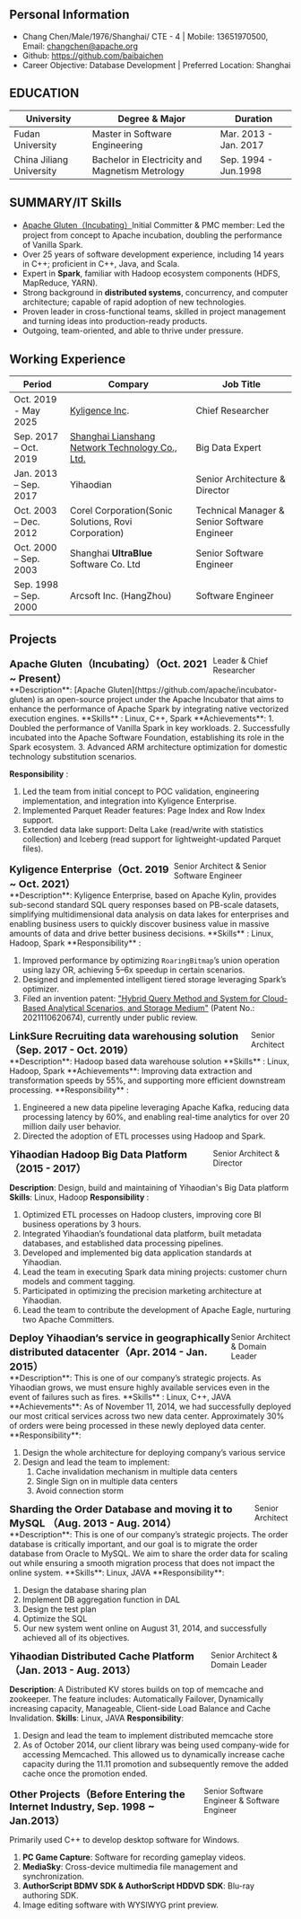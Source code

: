 ## Personal Information

- Chang Chen/Male/1976/Shanghai/ CTE - 4 | Mobile: 13651970500, Email: changchen@apache.org
- Github: https://github.com/baibaichen
- Career Objective:  Database Development  | Preferred Location: Shanghai

## EDUCATION

| University            | Degree & Major | Duration      |
| ------------------------- | -------------- | ----------------- |
| Fudan University | Master in Software Engineering | Mar. 2013 - Jan. 2017 |
| China Jiliang University              | Bachelor in Electricity and Magnetism Metrology | Sep. 1994 - Jun.1998 |

## SUMMARY/IT Skills
-   [Apache Gluten（Incubating）](https://github.com/apache/incubator-gluten)Initial Committer & PMC member:  Led the project from concept to Apache incubation, doubling the performance of Vanilla Spark.  
-   Over 25 years of software development experience, including 14 years in C++; proficient in C++, Java, and Scala.  
-   Expert in **Spark**, familiar with Hadoop ecosystem components (HDFS, MapReduce, YARN).  
-   Strong background in **distributed systems**, concurrency, and computer architecture; capable of rapid adoption of new technologies.  
-   Proven leader in cross-functional teams, skilled in project management and turning ideas into production-ready products.  
-   Outgoing, team-oriented, and able to thrive under pressure.

## Working Experience

| Period          | Compary                                                                     | Job Title                   |
|---------------------|---------------------------------------------------------------------------------|------------------------------------------|
| Oct. 2019 - May 2025 | [Kyligence Inc](https://kyligence.io/).                                         | Chief Researcher             |
| Sep. 2017 – Oct. 2019 | [Shanghai Lianshang Network Technology Co., Ltd.](https://www.wifi.com/) | Big Data Expert                 |
| Jan. 2013 – Sep. 2017 | Yihaodian                                                               | Senior Architecture &  Director |
| Oct. 2003 – Dec. 2012   | Corel Corporation(Sonic Solutions, Rovi Corporation) | Technical Manager & Senior Software Engineer |
| Oct. 2000 – Sep. 2003   | Shanghai **UltraBlue** Software Co. Ltd             | Senior Software Engineer   |
| Sep. 1998 – Sep. 2000   | Arcsoft Inc. (HangZhou)                                                         | Software Engineer       |

## Projects
<div style="display: flex; justify-content: space-between;">
  <div style="font-size: 18px;"><strong>Apache Gluten（Incubating）（Oct. 2021 ~ Present）</strong></div>
  <div>Leader & Chief Researcher</div>
</div>
**Description**: [Apache Gluten](https://github.com/apache/incubator-gluten) is an open-source project under the Apache Incubator that aims to enhance the performance of Apache Spark by integrating native vectorized execution engines. 
**Skills** : Linux, C++, Spark
**Achievements**:  
1. Doubled the performance of Vanilla Spark in key workloads.  
2. Successfully incubated into the Apache Software Foundation, establishing its role in the Spark ecosystem.  
3. Advanced ARM architecture optimization for domestic technology substitution scenarios.

**Responsibility** :

1. Led the team from initial concept to POC validation, engineering implementation, and integration into Kyligence Enterprise.  
1. Implemented Parquet Reader features: Page Index and Row Index support.  
1. Extended data lake support: Delta Lake (read/write with statistics collection) and Iceberg (read support for lightweight-updated Parquet files).  

<div style="display: flex; justify-content: space-between;">
  <div style="font-size: 18px;"><strong>Kyligence Enterprise（Oct. 2019 ~ Oct. 2021）</strong></div>
  <div>Senior Architect & Senior Software Engineer</div>
</div>
**Description**: Kyligence Enterprise, based on Apache Kylin, provides sub-second standard SQL query responses based on PB-scale datasets, simplifying multidimensional data analysis on data lakes for enterprises and enabling business users to quickly discover business value in massive amounts of data and drive better business decisions.
**Skills** : Linux, Hadoop, Spark
**Responsibility** : 

1. Improved performance by optimizing `RoaringBitmap`’s union operation using lazy OR, achieving 5–6x speedup in certain scenarios.  
2. Designed and implemented intelligent tiered storage leveraging Spark’s optimizer.  
3. Filed an invention patent: ["Hybrid Query Method and System for Cloud-Based Analytical Scenarios, and Storage Medium"](https://patents.google.com/patent/CN113918561A/zh)  (Patent No.: 2021110620674), currently under public review.  

<div style="display: flex; justify-content: space-between;">
  <div style="font-size: 18px;"><strong>LinkSure Recruiting data warehousing solution（Sep. 2017 - Oct. 2019）</strong></div>
  <div>Senior Architect</div>
</div>
**Description**: Hadoop based data warehouse solution
**Skills** : Linux, Hadoop, Spark
**Achievements**:  Improving data extraction and transformation speeds by 55%, and supporting more efficient downstream processing. 
**Responsibility** : 

1.  Engineered a new data pipeline leveraging Apache Kafka, reducing data processing latency by 60%, and enabling real-time analytics for over 20 million daily user behavior.
2. Directed the adoption of ETL processes using Hadoop and Spark.

<div style="display: flex; justify-content: space-between;">
  <div style="font-size: 18px;"><strong>Yihaodian Hadoop Big Data Platform（2015 - 2017）</strong></div>
  <div>Senior Architect & Director</div>
</div>

**Description**: Design, build and maintaining of Yihaodian's Big Data platform
**Skills**: Linux, Hadoop
**Responsibility** : 

1. Optimized ETL processes on Hadoop clusters, improving core BI business operations by 3 hours.
2. Integrated Yihaodian’s foundational data platform, built metadata databases, and established data processing pipelines.
3. Developed and implemented big data application standards at Yihaodian.
4. Lead the team in executing Spark data mining projects: customer churn models and comment tagging.
5. Participated in optimizing the precision marketing architecture at Yihaodian.
6. Lead the team to contribute the development of Apache Eagle, nurturing two Apache Committers.

<div style="display: flex; justify-content: space-between;">
  <div style="font-size: 18px;"><strong>Deploy Yihaodian’s service in geographically distributed datacenter（Apr. 2014 - Jan. 2015）</strong></div>
  <div>Senior Architect & Domain Leader</div>
</div>
**Description**: This is one of our company’s strategic projects. As Yihaodian grows, we must ensure highly available services even in the event of failures such as fires. 
**Skills** : Linux, C++, JAVA
**Achievements**: As of November 11, 2014, we had successfully deployed our most critical services across two new data center. Approximately 30% of orders were being processed in these newly deployed data center. 
**Responsibility**:

1. Design the whole architecture for deploying company’s various service
2. Design and lead the team to implement: 
   1. Cache invalidation mechanism in multiple data centers  
   2. Single Sign on in multiple data centers 
   3. Avoid connection storm

<div style="display: flex; justify-content: space-between;">
  <div style="font-size: 18px;"><strong>Sharding the Order Database and moving it to MySQL （Aug. 2013 - Aug. 2014）</strong></div>
  <div>Senior Architect</div>
</div>
**Description**: This is one of our company’s strategic projects. The order database is critically important, and our goal is to migrate the order database from Oracle to MySQL. We aim to share the order data for scaling out while ensuring a smooth migration process that does not impact the online system.
**Skills**: Linux, JAVA
**Responsibility**: 

1. Design the database sharing plan 
1. Implement DB aggregation function in DAL 
1. Design the test plan 
1. Optimize the SQL 
1. Our new system went online on August 31, 2014, and successfully achieved all of its objectives. 

<div style="display: flex; justify-content: space-between;">
  <div style="font-size: 18px;"><strong>Yihaodian Distributed Cache Platform（Jan. 2013 - Aug. 2013）</strong></div>
  <div>Senior Architect & Domain Leader</div>
</div>

**Description**: A Distributed KV stores builds on top of memcache and zookeeper. The feature includes: Automatically Failover, Dynamically increasing capacity, Manageable, Client-side Load Balance and Cache Invalidation.
**Skills**: Linux, JAVA
**Responsibility**: 

1. Design and lead the team to implement distributed memcache store 
2. As of October 2014, our client library was being used company-wide for accessing Memcached. This allowed us to dynamically increase cache capacity during the 11.11 promotion and subsequently remove the added cache once the promotion ended.

<div style="display: flex; justify-content: space-between;">
  <div style="font-size: 18px;"><strong>Other Projects（Before Entering the Internet Industry, Sep. 1998 ~ Jan.2013）</strong></div>
  <div>Senior Software Engineer & Software Engineer</div>
</div>

Primarily used C++ to develop desktop software for Windows.

1. **PC Game Capture**: Software for recording gameplay videos.
2. **MediaSky**: Cross-device multimedia file management and synchronization.
3. **AuthorScript BDMV SDK & AuthorScript HDDVD SDK**: Blu-ray authoring SDK.
4. Image editing software with WYSIWYG print preview.